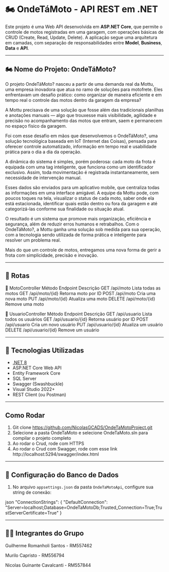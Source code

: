 # 🏍️ OndeTáMoto - API REST em .NET

Este projeto é uma Web API desenvolvida em **ASP.NET Core**, que permite o controle de motos registradas em uma garagem, com operações básicas de CRUD (Create, Read, Update, Delete). A aplicação segue uma arquitetura em camadas, com separação de responsabilidades entre **Model**, **Business**, **Data** e **API**.

---

## 🏍️ Nome do Projeto:  OndeTáMoto?

O projeto OndeTáMoto? nasceu a partir de uma demanda real da Mottu, uma empresa inovadora que atua no ramo de soluções para motofrete. Eles enfrentavam um desafio prático: como organizar de maneira eficiente e em tempo real o controle das motos dentro da garagem da empresa?

A Mottu precisava de uma solução que fosse além das tradicionais planilhas e anotações manuais — algo que trouxesse mais visibilidade, agilidade e precisão no acompanhamento das motos que entram, saem e permanecem no espaço físico da garagem.

Foi com esse desafio em mãos que desenvolvemos o OndeTáMoto?, uma solução tecnológica baseada em IoT (Internet das Coisas), pensada para oferecer controle automatizado, informação em tempo real e usabilidade prática para o dia a dia da operação.

A dinâmica do sistema é simples, porém poderosa: cada moto da frota é equipada com uma tag inteligente, que funciona como um identificador exclusivo. Assim, toda movimentação é registrada instantaneamente, sem necessidade de intervenção manual.

Esses dados são enviados para um aplicativo mobile, que centraliza todas as informações em uma interface amigável. A equipe da Mottu pode, com poucos toques na tela, visualizar o status de cada moto, saber onde ela está estacionada, identificar quais estão dentro ou fora da garagem e até categorizá-las conforme sua finalidade ou situação atual.

O resultado é um sistema que promove mais organização, eficiência e segurança, além de reduzir erros humanos e retrabalhos. Com o OndeTáMoto?, a Mottu ganha uma solução sob medida para sua operação, com a tecnologia sendo utilizada de forma prática e inteligente para resolver um problema real.

Mais do que um controle de motos, entregamos uma nova forma de gerir a frota com simplicidade, precisão e inovação.

---

## 🔗 Rotas
🔹 MotoController
Método	Endpoint	Descrição
GET	/api/moto	Lista todas as motos
GET	/api/moto/{id}	Retorna moto por ID
POST	/api/moto	Cria uma nova moto
PUT	/api/moto/{id}	Atualiza uma moto
DELETE	/api/moto/{id}	Remove uma moto

🔹 UsuarioController
Método	Endpoint	Descrição
GET	/api/usuario	Lista todos os usuários
GET	/api/usuario/{id}	Retorna usuário por ID
POST	/api/usuario	Cria um novo usuário
PUT	/api/usuario/{id}	Atualiza um usuário
DELETE	/api/usuario/{id}	Remove um usuário

---

## 🚀 Tecnologias Utilizadas

- [.NET 8](https://dotnet.microsoft.com/en-us/)
- ASP.NET Core Web API
- Entity Framework Core
- SQL Server
- Swagger (Swashbuckle)
- Visual Studio 2022+
- REST Client (ou Postman)

---

## Como Rodar 

1. Git clone https://github.com/NicolasGCADS/OndeTaMotoProject.git
2. Selecione a pasta OndeTaMoto e selecione OndeTaMoto.sln para compilar o projeto completo
3. Ao rodar o Crud, rode com HTTPS 
4. Ao rodar o Crud com Swagger, rode com esse link http://localhost:5294/swagger/index.html

---

## 🔧 Configuração do Banco de Dados

1. No arquivo `appsettings.json` da pasta `OndeTaMotoApi`, configure sua string de conexão:

json
"ConnectionStrings": {
  "DefaultConnection": "Server=localhost;Database=OndeTaMotoDb;Trusted_Connection=True;TrustServerCertificate=True"
}

--- 

## 🧑‍💻 Integrantes do Grupo

Guilherme Romanholi Santos - RM557462

Murilo Capristo - RM556794

Nicolas Guinante Cavalcanti - RM557844





